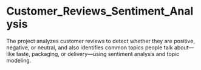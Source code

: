 # Customer_Reviews_Sentiment_Analysis
The project analyzes customer reviews to detect whether they are positive, negative, or neutral, and also identifies common topics people talk about—like taste, packaging, or delivery—using sentiment analysis and topic modeling.
